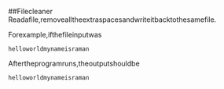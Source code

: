 ##Filecleaner
Readafile,removealltheextraspacesandwriteitbacktothesamefile.

Forexample,ifthefileinputwas
```
helloworldmynameisraman
```

Aftertheprogramruns,theoutputshouldbe

```
helloworldmynameisraman
```